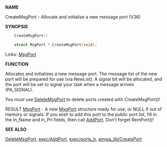 
**NAME**

CreateMsgPort - Allocate and initialize a new message port  (V36)

**SYNOPSIS**

```c
    CreateMsgPort()

    struct MsgPort * CreateMsgPort(void);

```
Links: [MsgPort](_OOYY) 

**FUNCTION**

Allocates and initializes a new message port.  The message list
of the new port will be prepared for use (via NewList).  A signal
bit will be allocated, and the port will be set to signal your
task when a message arrives (PA_SIGNAL).

You *must* use [DeleteMsgPort](DeleteMsgPort) to delete ports created with
CreateMsgPort()!

RESULT
[MsgPort](_OOYY) - A new [MsgPort](_OOYY) structure ready for use, or NULL if out of
memory or signals.  If you wish to add this port to the public
port list, fill in the ln_Name and ln_Pri fields, then call
[AddPort](AddPort).  Don't forget RemPort()!

**SEE ALSO**

[DeleteMsgPort](DeleteMsgPort), [exec/AddPort](AddPort), [exec/ports_h](_OOYY), [amiga_lib/CreatePort](_OQTX)
